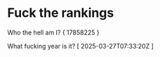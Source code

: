 # Fuck the rankings

Who the hell am I?
{ 17858225 }

What fucking year is it?
[ 2025-03-27T07:33:20Z ]
